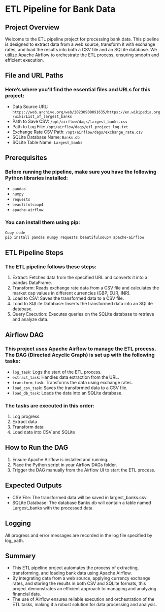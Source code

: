 # ETL Pipeline for Bank Data
## Project Overview
Welcome to the ETL pipeline project for processing bank data. This pipeline is designed to extract data from a web source, transform it with exchange rates, and load the results into both a CSV file and an SQLite database. We utilize Apache Airflow to orchestrate the ETL process, ensuring smooth and efficient execution.

## File and URL Paths
### Here’s where you’ll find the essential files and URLs for this project:

- Data Source URL: `https://web.archive.org/web/20230908091635/https://en.wikipedia.org/wiki/List_of_largest_banks`
- Path to Save CSV: `/opt/airflow/dags/largest_banks.csv`
- Path to Log File: `/opt/airflow/dags/etl_project_log.txt`
- Exchange Rate CSV Path: `/opt/airflow/dags/exchange_rate.csv`
- SQLite Database Name: `Banks.db`
- SQLite Table Name: `Largest_banks`
## Prerequisites
### Before running the pipeline, make sure you have the following Python libraries installed:

- `pandas`
- `numpy`
- `requests`
- `beautifulsoup4`
- `apache-airflow`
### You can install them using pip:

```bash
Copy code
pip install pandas numpy requests beautifulsoup4 apache-airflow
```
## ETL Pipeline Steps
### The ETL pipeline follows these steps:

1. Extract: Fetches data from the specified URL and converts it into a pandas DataFrame.
2. Transform: Reads exchange rate data from a CSV file and calculates the market cap values in different currencies (GBP, EUR, INR).
3. Load to CSV: Saves the transformed data to a CSV file.
4. Load to SQLite Database: Inserts the transformed data into an SQLite database.
5. Query Execution: Executes queries on the SQLite database to retrieve and analyze data.
## Airflow DAG
### This project uses Apache Airflow to manage the ETL process. The DAG (Directed Acyclic Graph) is set up with the following tasks:

- `log_task`: Logs the start of the ETL process.
- `extract_task`: Handles data extraction from the URL.
- `transform_task`: Transforms the data using exchange rates.
- `load_csv_task`: Saves the transformed data to a CSV file.
- `load_db_task`: Loads the data into an SQLite database.
### The tasks are executed in this order:

1. Log progress
2. Extract data
3. Transform data
4. Load data into CSV and SQLite
## How to Run the DAG
1. Ensure Apache Airflow is installed and running.
2. Place the Python script in your Airflow DAGs folder.
3. Trigger the DAG manually from the Airflow UI to start the ETL process.
## Expected Outputs
- CSV File: The transformed data will be saved in largest_banks.csv.
- SQLite Database: The database Banks.db will contain a table named Largest_banks with the processed data.
## Logging
All progress and error messages are recorded in the log file specified by log_path.

## Summary
- This ETL pipeline project automates the process of extracting, transforming, and loading bank data using Apache Airflow.
- By integrating data from a web source, applying currency exchange rates, and storing the results in both CSV and SQLite formats, this project demonstrates an efficient approach to managing and analyzing financial data.
- The use of Airflow ensures reliable execution and orchestration of the ETL tasks, making it a robust solution for data processing and analysis.
